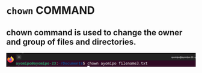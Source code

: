 # `chown` COMMAND


## chown command  is used to change the owner and group of files and directories. 



![Alt text](<images/chown cmd.PNG>)